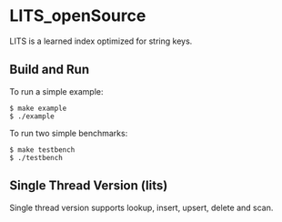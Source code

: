 # LITS_openSource

LITS is a learned index optimized for string keys.

## Build and Run

To run a simple example:

```shell
$ make example
$ ./example
```

To run two simple benchmarks:

```shell
$ make testbench
$ ./testbench
```

## Single Thread Version (lits)

Single thread version supports lookup, insert, upsert, delete and scan.
